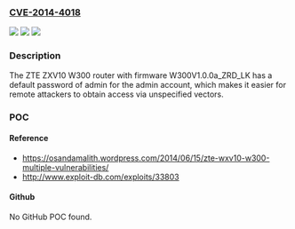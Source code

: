 ### [CVE-2014-4018](https://cve.mitre.org/cgi-bin/cvename.cgi?name=CVE-2014-4018)
![](https://img.shields.io/static/v1?label=Product&message=n%2Fa&color=blue)
![](https://img.shields.io/static/v1?label=Version&message=n%2Fa&color=blue)
![](https://img.shields.io/static/v1?label=Vulnerability&message=n%2Fa&color=brighgreen)

### Description

The ZTE ZXV10 W300 router with firmware W300V1.0.0a_ZRD_LK has a default password of admin for the admin account, which makes it easier for remote attackers to obtain access via unspecified vectors.

### POC

#### Reference
- https://osandamalith.wordpress.com/2014/06/15/zte-wxv10-w300-multiple-vulnerabilities/
- http://www.exploit-db.com/exploits/33803

#### Github
No GitHub POC found.

